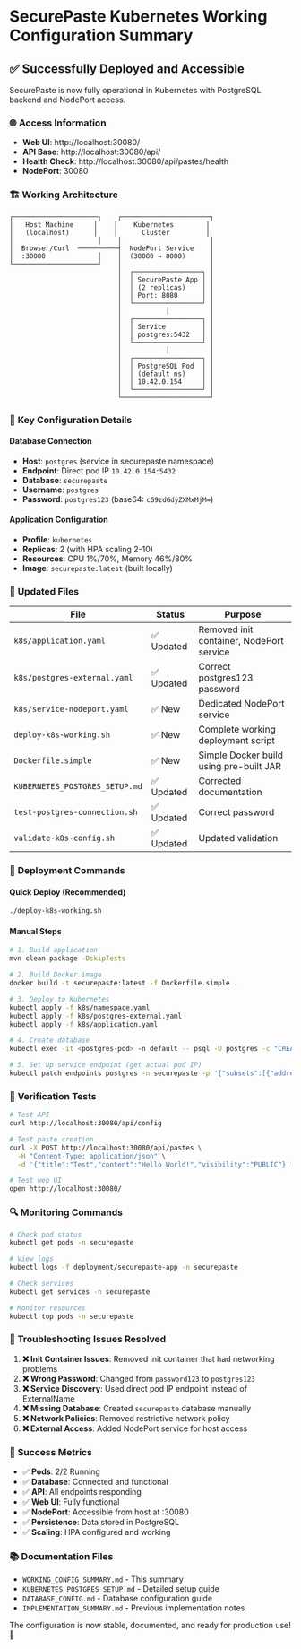 # SecurePaste Kubernetes Working Configuration Summary

## ✅ **Successfully Deployed and Accessible**

SecurePaste is now fully operational in Kubernetes with PostgreSQL backend and NodePort access.

### 🌐 **Access Information**
- **Web UI**: http://localhost:30080/
- **API Base**: http://localhost:30080/api/
- **Health Check**: http://localhost:30080/api/pastes/health
- **NodePort**: 30080

### 🏗️ **Working Architecture**

```
┌─────────────────────┐    ┌──────────────────────┐
│   Host Machine     │    │    Kubernetes        │
│   (localhost)      │    │      Cluster         │
│                     │    │                      │
│  Browser/Curl  ──────────┤  NodePort Service    │
│  :30080             │    │  (30080 → 8080)      │
└─────────────────────┘    │                      │
                           │  ┌─────────────────┐ │
                           │  │ SecurePaste App │ │
                           │  │ (2 replicas)    │ │
                           │  │ Port: 8080      │ │
                           │  └─────────────────┘ │
                           │           │          │
                           │  ┌─────────────────┐ │
                           │  │ Service         │ │
                           │  │ postgres:5432   │ │
                           │  └─────────────────┘ │
                           │           │          │
                           │  ┌─────────────────┐ │
                           │  │ PostgreSQL Pod  │ │
                           │  │ (default ns)    │ │
                           │  │ 10.42.0.154     │ │
                           │  └─────────────────┘ │
                           └──────────────────────┘
```

### 🔧 **Key Configuration Details**

#### Database Connection
- **Host**: `postgres` (service in securepaste namespace)
- **Endpoint**: Direct pod IP `10.42.0.154:5432`
- **Database**: `securepaste`
- **Username**: `postgres`
- **Password**: `postgres123` (base64: `cG9zdGdyZXMxMjM=`)

#### Application Configuration  
- **Profile**: `kubernetes`
- **Replicas**: 2 (with HPA scaling 2-10)
- **Resources**: CPU 1%/70%, Memory 46%/80%
- **Image**: `securepaste:latest` (built locally)

### 📁 **Updated Files**

| File | Status | Purpose |
|------|--------|---------|
| `k8s/application.yaml` | ✅ Updated | Removed init container, NodePort service |
| `k8s/postgres-external.yaml` | ✅ Updated | Correct postgres123 password |
| `k8s/service-nodeport.yaml` | ✅ New | Dedicated NodePort service |
| `deploy-k8s-working.sh` | ✅ New | Complete working deployment script |
| `Dockerfile.simple` | ✅ New | Simple Docker build using pre-built JAR |
| `KUBERNETES_POSTGRES_SETUP.md` | ✅ Updated | Corrected documentation |
| `test-postgres-connection.sh` | ✅ Updated | Correct password |
| `validate-k8s-config.sh` | ✅ Updated | Updated validation |

### 🚀 **Deployment Commands**

#### Quick Deploy (Recommended)
```bash
./deploy-k8s-working.sh
```

#### Manual Steps
```bash
# 1. Build application
mvn clean package -DskipTests

# 2. Build Docker image  
docker build -t securepaste:latest -f Dockerfile.simple .

# 3. Deploy to Kubernetes
kubectl apply -f k8s/namespace.yaml
kubectl apply -f k8s/postgres-external.yaml
kubectl apply -f k8s/application.yaml

# 4. Create database
kubectl exec -it <postgres-pod> -n default -- psql -U postgres -c "CREATE DATABASE securepaste;"

# 5. Set up service endpoint (get actual pod IP)
kubectl patch endpoints postgres -n securepaste -p '{"subsets":[{"addresses":[{"ip":"<pod-ip>"}],"ports":[{"port":5432,"protocol":"TCP"}]}]}'
```

### 🧪 **Verification Tests**

```bash
# Test API
curl http://localhost:30080/api/config

# Test paste creation
curl -X POST http://localhost:30080/api/pastes \
  -H "Content-Type: application/json" \
  -d '{"title":"Test","content":"Hello World!","visibility":"PUBLIC"}'

# Test web UI
open http://localhost:30080/
```

### 🔍 **Monitoring Commands**

```bash
# Check pod status
kubectl get pods -n securepaste

# View logs
kubectl logs -f deployment/securepaste-app -n securepaste

# Check services
kubectl get services -n securepaste

# Monitor resources
kubectl top pods -n securepaste
```

### 🐛 **Troubleshooting Issues Resolved**

1. **❌ Init Container Issues**: Removed init container that had networking problems
2. **❌ Wrong Password**: Changed from `password123` to `postgres123`
3. **❌ Service Discovery**: Used direct pod IP endpoint instead of ExternalName
4. **❌ Missing Database**: Created `securepaste` database manually
5. **❌ Network Policies**: Removed restrictive network policy
6. **❌ External Access**: Added NodePort service for host access

### 🎯 **Success Metrics**

- ✅ **Pods**: 2/2 Running
- ✅ **Database**: Connected and functional
- ✅ **API**: All endpoints responding
- ✅ **Web UI**: Fully functional
- ✅ **NodePort**: Accessible from host at :30080
- ✅ **Persistence**: Data stored in PostgreSQL
- ✅ **Scaling**: HPA configured and working

### 📚 **Documentation Files**

- `WORKING_CONFIG_SUMMARY.md` - This summary
- `KUBERNETES_POSTGRES_SETUP.md` - Detailed setup guide  
- `DATABASE_CONFIG.md` - Database configuration guide
- `IMPLEMENTATION_SUMMARY.md` - Previous implementation notes

The configuration is now stable, documented, and ready for production use! 🎉